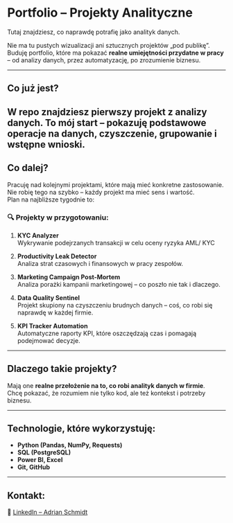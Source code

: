 # Portfolio – Projekty Analityczne

Tutaj znajdziesz, co naprawdę potrafię jako analityk danych.

Nie ma tu pustych wizualizacji ani sztucznych projektów „pod publikę”.  
Buduję portfolio, które ma pokazać **realne umiejętności przydatne w pracy** – od analizy danych, przez automatyzację, po zrozumienie biznesu.

---

## Co już jest?

W repo znajdziesz pierwszy projekt z analizy danych. To mój start – pokazuję podstawowe operacje na danych, czyszczenie, grupowanie i wstępne wnioski.  
---

## Co dalej?

Pracuję nad kolejnymi projektami, które mają mieć konkretne zastosowanie.  
Nie robię tego na szybko – każdy projekt ma mieć sens i wartość.  
Plan na najbliższe tygodnie to:

### 🔍 Projekty w przygotowaniu:

1. **KYC Analyzer**  
Wykrywanie podejrzanych transakcji w celu oceny ryzyka AML/ KYC

2. **Productivity Leak Detector**  
Analiza strat czasowych i finansowych w pracy zespołów.

3. **Marketing Campaign Post-Mortem**  
Analiza porażki kampanii marketingowej – co poszło nie tak i dlaczego.

4. **Data Quality Sentinel**  
Projekt skupiony na czyszczeniu brudnych danych – coś, co robi się naprawdę w każdej firmie.

5. **KPI Tracker Automation**  
Automatyczne raporty KPI, które oszczędzają czas i pomagają podejmować decyzje.

---

## Dlaczego takie projekty?

Mają one **realne przełożenie na to, co robi analityk danych w firmie**.  
Chcę pokazać, że rozumiem nie tylko kod, ale też kontekst i potrzeby biznesu.

---

## Technologie, które wykorzystuję:

- **Python (Pandas, NumPy, Requests)**  
- **SQL (PostgreSQL)**  
- **Power BI, Excel**  
- **Git, GitHub**

---
## Kontakt:
🔗 [LinkedIn – Adrian Schmidt](https://www.linkedin.com/in/adrian-schmidt-9829941a6)

